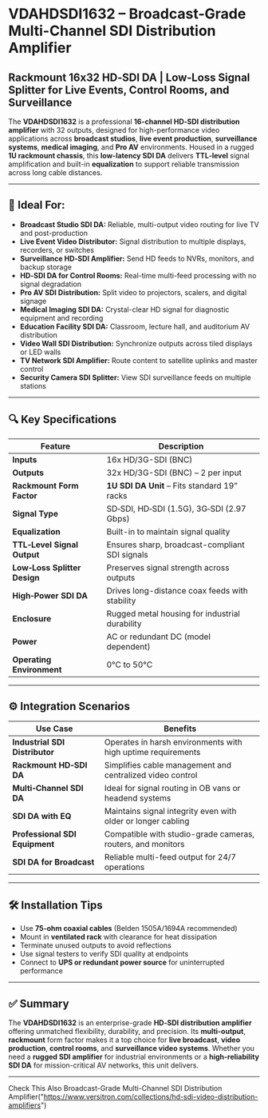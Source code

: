 # VDAHDSDI1632 – Broadcast-Grade Multi-Channel SDI Distribution Amplifier  
## Rackmount 16x32 HD‑SDI DA | Low‑Loss Signal Splitter for Live Events, Control Rooms, and Surveillance

The **VDAHDSDI1632** is a professional **16-channel HD‑SDI distribution amplifier** with 32 outputs, designed for high-performance video applications across **broadcast studios**, **live event production**, **surveillance systems**, **medical imaging**, and **Pro AV** environments. Housed in a rugged **1U rackmount chassis**, this **low-latency SDI DA** delivers **TTL‑level** signal amplification and built-in **equalization** to support reliable transmission across long cable distances.

---

## 🎥 Ideal For:

- **Broadcast Studio SDI DA:** Reliable, multi-output video routing for live TV and post-production  
- **Live Event Video Distributor:** Signal distribution to multiple displays, recorders, or switches  
- **Surveillance HD‑SDI Amplifier:** Send HD feeds to NVRs, monitors, and backup storage  
- **HD‑SDI DA for Control Rooms:** Real-time multi-feed processing with no signal degradation  
- **Pro AV SDI Distribution:** Split video to projectors, scalers, and digital signage  
- **Medical Imaging SDI DA:** Crystal-clear HD signal for diagnostic equipment and recording  
- **Education Facility SDI DA:** Classroom, lecture hall, and auditorium AV distribution  
- **Video Wall SDI Distribution:** Synchronize outputs across tiled displays or LED walls  
- **TV Network SDI Amplifier:** Route content to satellite uplinks and master control  
- **Security Camera SDI Splitter:** View SDI surveillance feeds on multiple stations  

---

## 🔍 Key Specifications

| Feature                         | Description                                      |
|---------------------------------|--------------------------------------------------|
| **Inputs**                      | 16x HD/3G-SDI (BNC)                              |
| **Outputs**                     | 32x HD/3G-SDI (BNC) – 2 per input                |
| **Rackmount Form Factor**       | **1U SDI DA Unit** – Fits standard 19” racks     |
| **Signal Type**                 | SD‑SDI, HD‑SDI (1.5G), 3G‑SDI (2.97 Gbps)        |
| **Equalization**                | Built-in to maintain signal quality              |
| **TTL‑Level Signal Output**     | Ensures sharp, broadcast-compliant SDI signals   |
| **Low‑Loss Splitter Design**    | Preserves signal strength across outputs         |
| **High‑Power SDI DA**           | Drives long-distance coax feeds with stability   |
| **Enclosure**                   | Rugged metal housing for industrial durability   |
| **Power**                       | AC or redundant DC (model dependent)             |
| **Operating Environment**       | 0°C to 50°C | Indoor, rackmount deployment        |

---

## ⚙️ Integration Scenarios

| Use Case                          | Benefits                                                       |
|-----------------------------------|----------------------------------------------------------------|
| **Industrial SDI Distributor**    | Operates in harsh environments with high uptime requirements   |
| **Rackmount HD‑SDI DA**           | Simplifies cable management and centralized video control      |
| **Multi‑Channel SDI DA**          | Ideal for signal routing in OB vans or headend systems         |
| **SDI DA with EQ**                | Maintains signal integrity even with older or longer cabling   |
| **Professional SDI Equipment**    | Compatible with studio-grade cameras, routers, and monitors    |
| **SDI DA for Broadcast**          | Reliable multi-feed output for 24/7 operations                 |

---

## 🛠️ Installation Tips

- Use **75-ohm coaxial cables** (Belden 1505A/1694A recommended)  
- Mount in **ventilated rack** with clearance for heat dissipation  
- Terminate unused outputs to avoid reflections  
- Use signal testers to verify SDI quality at endpoints  
- Connect to **UPS or redundant power source** for uninterrupted performance  

---

## ✅ Summary

The **VDAHDSDI1632** is an enterprise-grade **HD‑SDI distribution amplifier** offering unmatched flexibility, durability, and precision. Its **multi-output**, **rackmount** form factor makes it a top choice for **live broadcast**, **video production**, **control rooms**, and **surveillance video systems**. Whether you need a **rugged SDI amplifier** for industrial environments or a **high-reliability SDI DA** for mission-critical AV networks, this unit delivers.

---
Check This Also Broadcast-Grade Multi-Channel SDI Distribution Amplifier("https://www.versitron.com/collections/hd-sdi-video-distribution-amplifiers") 

